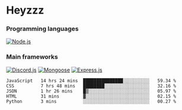 # Heyzzz  

### Programming languages  

[![Node.js](https://img.shields.io/badge/-Node.js-262626?style=for-the-badge)](https://nodejs.org/ru)

### Main frameworks

[![Discord.js](https://img.shields.io/badge/-Discord.js-262626?style=for-the-badge)](https://www.npmjs.com/package/discord.js) [![Mongoose](https://img.shields.io/badge/-Mongoose-262626?style=for-the-badge)](https://www.npmjs.com/package/mongoose) [![Express.js](https://img.shields.io/badge/-Express.js-262626?style=for-the-badge)](https://www.npmjs.com/package/express)
<!--START_SECTION:waka-->
```text
JavaScript   14 hrs 24 mins  ███████████████░░░░░░░░░░   59.34 % 
CSS          7 hrs 48 mins   ████████░░░░░░░░░░░░░░░░░   32.16 % 
JSON         1 hr 26 mins    █▒░░░░░░░░░░░░░░░░░░░░░░░   05.97 % 
HTML         31 mins         ▓░░░░░░░░░░░░░░░░░░░░░░░░   02.15 % 
Python       3 mins          ░░░░░░░░░░░░░░░░░░░░░░░░░   00.27 % 
```
<!--END_SECTION:waka-->
